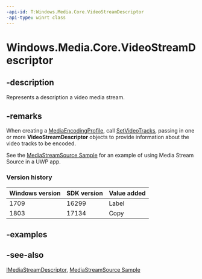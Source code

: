 ```yaml
---
-api-id: T:Windows.Media.Core.VideoStreamDescriptor
-api-type: winrt class
---
```


<!-- Class syntax.
public class VideoStreamDescriptor : Windows.Media.Core.IMediaStreamDescriptor, Windows.Media.Core.IVideoStreamDescriptor
-->

# Windows.Media.Core.VideoStreamDescriptor

## -description
Represents a description a video media stream.

## -remarks
When creating a [MediaEncodingProfile](../windows.media.mediaproperties/mediaencodingprofile.md), call [SetVideoTracks](../windows.media.mediaproperties/mediaencodingprofile_setvideotracks_1424215491.md), passing in one or more **VideoStreamDescriptor** objects to provide information about the video tracks to be encoded.

See the [MediaStreamSource Sample](https://github.com/microsoftarchive/msdn-code-gallery-microsoft/tree/master/Official%20Windows%20Platform%20Sample/MediaStreamSource%20streaming%20sample) for an example of using Media Stream Source in a UWP app.

### Version history

| Windows version | SDK version | Value added |
| -- | -- | -- |
| 1709 | 16299 | Label |
| 1803 | 17134 | Copy |

## -examples

## -see-also
[IMediaStreamDescriptor](imediastreamdescriptor.md), [MediaStreamSource Sample](https://github.com/microsoftarchive/msdn-code-gallery-microsoft/tree/master/Official%20Windows%20Platform%20Sample/MediaStreamSource%20streaming%20sample)
